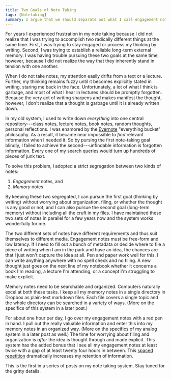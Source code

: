 ```yaml
---
title: Two Goals of Note Taking
tags: [Notetaking]
summary: I argue that we should separate out what I call engagement notes from memory notes.
---
```


For years I experienced frustration in my note taking because I did
not realize that I was trying to accomplish two radically different
things at the same time.  First, I was trying to stay engaged or
process my thinking by writing.  Second, I was trying to establish
a reliable long-term external memory.  I was having trouble
pursuing these two goals at the same time, however, because I did
not realize the way that they inherently stand in tension with one
another.

When I do not take notes, my attention easily drifts from a text or
a lecture.  Further, my thinking remains fuzzy until it becomes
explicitly stated in writing, staring me back in the face.
Unfortunately, a lot of what I think is garbage, and most of what I
hear in lectures should be promptly forgotten.  Because the very
act of writing sharpens and makes manifest the thought, however, I
don't realize that a thought is garbage until it is already written
down.

In my old system, I used to write down *everything* into one
central repository---class notes, lecture notes, book notes, random
thoughts, personal reflections.  I was enamored by the [Evernote]
"everything bucket" philosophy.  As a result, it became near
impossible to *find* relevant information when I needed it.  So by
pursing the first note-taking goal blindly, I failed to achieve the
second---unfindable information is forgotten information.  Every
one of my search queries would turn up hundreds of pieces of junk
text.

To solve this problem, I adopted a strict segregation between two
kinds of notes:

1. *Engagement* notes, and
2. *Memory* notes

By keeping these two segregated, I can pursue the first goal
(thinking by writing) without worrying about organization, filing,
or whether the thought is any good or not, and I can also pursue
the second goal (long-term memory) without including all the cruft
in my files.  I have maintained these two sets of notes in parallel
for a few years now and the system works wonderfully for me.

The two different sets of notes have different requirements and
thus suit themselves to different media.  Engagement notes must be
free-form and low latency.  If I need to fill out a bunch of
metadata or decide where to file a piece of writing when I am in
the park and have an idea, the chances are that I just won't
capture the idea at all.  Pen and paper work well for this.  I can
write anything anywhere with no spell check and no filing.  A new
thought just goes on the next line of my notebook whether it
concerns a book I'm reading, a lecture I'm attending, or a concept
I'm struggling to make explicit.

Memory notes need to be searchable and organized.  Computers
naturally excel at both these tasks.  I keep all my memory notes in
a single directory in Dropbox as plain-text markdown files.  Each
file covers a single topic and the whole directory can be searched
in a variety of ways.  (More on the specifics of this system in a
later post.)

For about one hour per day, I go over my engagement notes with a
red pen in hand.  I pull out the really valuable information and
enter this into my memory notes in an organized way.  (More on the
specifics of my analog system in a later post as well.)  The time
for worrying about filing and organization is *after* the idea is
thought through and made explicit.  This system has the added bonus
that I see all my engagement notes at least twice with a gap of at
least twenty four hours in between.  This [spaced repetition]
dramatically increases my retention of information.

This is the first in a series of posts on my note taking system.
Stay tuned for the gritty details.

[spaced repetition]: http://en.wikipedia.org/wiki/Spaced_repetition
[Evernote]: http://www.evernote.com
